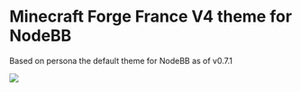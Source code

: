 Minecraft Forge France V4 theme for NodeBB
====================

Based on persona the default theme for NodeBB as of v0.7.1

![](hhttps://www.minecraftforgefrance.fr/images/Minecraft_Forge_France/logo.png)
